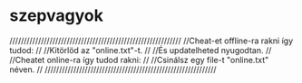 # szepvagyok
////////////////////////////////////////////////////////////
//Cheat-et offline-ra rakni így tudod:                    //
//Kitörlöd az "online.txt"-t.                             //
//És updatelheted nyugodtan.                              //
//Cheatet online-ra így tudod rakni:                      //
//Csinálsz egy file-t "online.txt" néven.                 //
////////////////////////////////////////////////////////////
